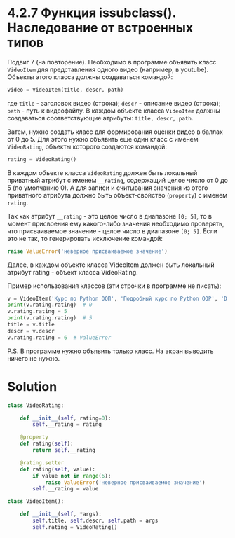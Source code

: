 # 4.2.7 Функция issubclass(). Наследование от встроенных типов

Подвиг 7 (на повторение). Необходимо в программе объявить класс `VideoItem` для представления одного видео (например, в
youtube). Объекты этого класса должны создаваться командой:

```python
video = VideoItem(title, descr, path)
```

где `title` - заголовок видео (строка); `descr` - описание видео (строка); `path` - путь к видеофайлу. В каждом объекте
класса `VideoItem` должны создаваться соответствующие атрибуты: `title, descr, path`.

Затем, нужно создать класс для формирования оценки видео в баллах от 0 до 5. Для этого нужно объявить еще один класс с
именем `VideoRating`, объекты которого создаются командой:

```python
rating = VideoRating()
```

В каждом объекте класса `VideoRating` должен быть локальный приватный атрибут с именем `__rating`, содержащий целое
число от 0 до 5 (по умолчанию 0). А для записи и считывания значения из этого приватного атрибута должно быть
объект-свойство (`property`) с именем `rating`.

Так как атрибут `__rating` - это целое число в диапазоне `[0; 5]`, то в момент присвоения ему какого-либо значения
необходимо проверять, что присваиваемое значение - целое число в диапазоне `[0; 5]`. Если это не так, то генерировать
исключение командой:

```python
raise ValueError('неверное присваиваемое значение')
```

Далее, в каждом объекте класса VideoItem должен быть локальный атрибут rating - объект класса VideoRating.

Пример использования классов (эти строчки в программе не писать):

```python
v = VideoItem('Курс по Python ООП', 'Подробный курс по Python ООР', 'D:/videos/python_oop.mp4')
print(v.rating.rating)  # 0
v.rating.rating = 5
print(v.rating.rating)  # 5
title = v.title
descr = v.descr
v.rating.rating = 6  # ValueError
```

P.S. В программе нужно объявить только класс. На экран выводить ничего не нужно.

# Solution

```python
class VideoRating:

    def __init__(self, rating=0):
        self.__rating = rating

    @property
    def rating(self):
        return self.__rating

    @rating.setter
    def rating(self, value):
        if value not in range(6):
            raise ValueError('неверное присваиваемое значение')
        self.__rating = value

class VideoItem():

    def __init__(self, *args):
        self.title, self.descr, self.path = args
        self.rating = VideoRating()
```